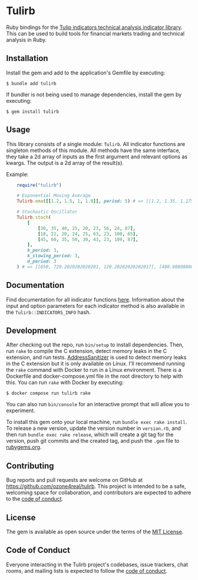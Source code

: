 # Tulirb
Ruby bindings for the [Tulip indicators technical analysis indicator library](https://tulipindicators.org/). This can be used to build tools for financial markets trading and technical analysis in Ruby.

## Installation

Install the gem and add to the application's Gemfile by executing:

    $ bundle add tulirb

If bundler is not being used to manage dependencies, install the gem by executing:

    $ gem install tulirb

## Usage

This library consists of a single module: `Tulirb`. All indicator functions are singleton methods of this module. All methods have the same interface, they take a 2d array of inputs as the first argument and relevant options as kwargs. The output is a 2d array of the result(s).

Example:

```ruby
    require("tulirb")

    # Exponential Moving Average
    Tulirb.ema([[1.2, 1.5, 1, 1.8]], period: 5) # => [[1.2, 1.35, 1.175, 1.4875]]

    # Stochastic Oscillator
    Tulirb.stoch(
        [
            [30, 35, 40, 25, 20, 23, 56, 24, 87],
            [18, 22, 20, 24, 25, 63, 23, 100, 65],
            [45, 60, 35, 50, 30, 43, 23, 109, 87],
        ],
        k_period: 3,
        k_slowing_period: 3,
        d_period: 3
    ) # => [[650, 720.2020202020201, 120.20202020202017], [480.80808080808083, 690.0673400673401, 496.80134680134677]]
```

## Documentation
Find documentation for all indicator functions [here](https://www.rubydoc.info/github/ozone4real/tulirb/main/Tulirb). Information about the input and option parameters for each indicator method is also available in the `Tulirb::INDICATORS_INFO` hash.

## Development

After checking out the repo, run `bin/setup` to install dependencies. Then, run `rake` to compile the C extension, detect memory leaks in the C extension, and run tests. [AddressSanitizer](https://github.com/google/sanitizers/wiki/addresssanitizer) is used to detect memory leaks in the C extension but it is only available on Linux. I'll recommend running the `rake` command with Docker to run in a Linux environment. There is a Dockerfile and docker-compose.yml file in the root directory to help with this. You can run `rake` with Docker by executing:

    $ docker compose run tulirb rake

You can also run `bin/console` for an interactive prompt that will allow you to experiment.

To install this gem onto your local machine, run `bundle exec rake install`. To release a new version, update the version number in `version.rb`, and then run `bundle exec rake release`, which will create a git tag for the version, push git commits and the created tag, and push the `.gem` file to [rubygems.org](https://rubygems.org).

## Contributing

Bug reports and pull requests are welcome on GitHub at https://github.com/ozone4real/tulirb. This project is intended to be a safe, welcoming space for collaboration, and contributors are expected to adhere to the [code of conduct](https://github.com/ozone4real/tulirb/blob/main/CODE_OF_CONDUCT.md).

## License

The gem is available as open source under the terms of the [MIT License](https://opensource.org/licenses/MIT).

## Code of Conduct

Everyone interacting in the Tulirb project's codebases, issue trackers, chat rooms, and mailing lists is expected to follow the [code of conduct](https://github.com/ozone4real/tulirb/blob/main/CODE_OF_CONDUCT.md).
